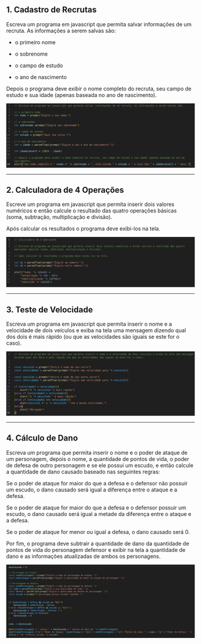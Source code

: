 ## 1. Cadastro de Recrutas

Escreva um programa em javascript que permita salvar informações de um recruta. As informações a serem salvas são:

- o primeiro nome

- o sobrenome

- o campo de estudo

- o ano de nascimento

Depois o programa deve exibir o nome completo do recruta, seu campo de estudo e sua idade (apenas baseada no ano de nascimento).

![alt text](imagens/cadastroDeRecruta.png)

---

## 2. Calculadora de 4 Operações

Escreve um programa em javascript que permita inserir dois valores numéricos e então calcule o resultado das quatro operações básicas (soma, subtração, multiplicação e divisão).

Após calcular os resultados o programa deve exibi-los na tela.

![alt text](imagens/calculadora4Operacoes.png)

---

## 3. Teste de Velocidade

Escreva um programa em javascript que permita inserir o nome e a velocidade de dois veículos e exiba na tela uma mensagem dizendo qual dos dois é mais rápido (ou que as velocidades são iguais se este for o caso).

![alt text](imagens/testeDeVelocidade.png)

---

## 4. Cálculo de Dano

Escreva um programa que permita inserir o nome e o poder de ataque de um personagem, depois o nome, a quantidade de pontos de vida, o poder de defesa de outro personagem e se ele possui um escudo, e então calcule a quantidade de dano causado baseado nas seguintes regras:

Se o poder de ataque for maior do que a defesa e o defensor não possuir um escudo, o dano causado será igual a diferença entre o ataque e a defesa.

Se o poder de ataque for maior do que a defesa e o defensor possuir um escudo, o dano causado será igual a metade da diferença entre o ataque e a defesa.

Se o poder de ataque for menor ou igual a defesa, o dano causado será 0.

Por fim, o programa deve subtrair a quantidade de dano da quantidade de pontos de vida do personagem defensor e exibir na tela a quantidade de dano e as informações atualizadas de ambos os personagens.

![alt text](imagens/calculoDeDano.png)
